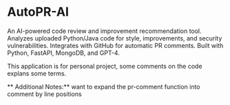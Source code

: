 # AutoPR-AI
An AI-powered code review and improvement recommendation tool. Analyzes uploaded Python/Java code for style, improvements, and security vulnerabilities. Integrates with GitHub for automatic PR comments. Built with Python, FastAPI, MongoDB, and GPT-4.

This application is for personal project, some comments on the code explans some terms.

** Additional Notes:** want to expand the pr-comment function into comment by line positions
 
